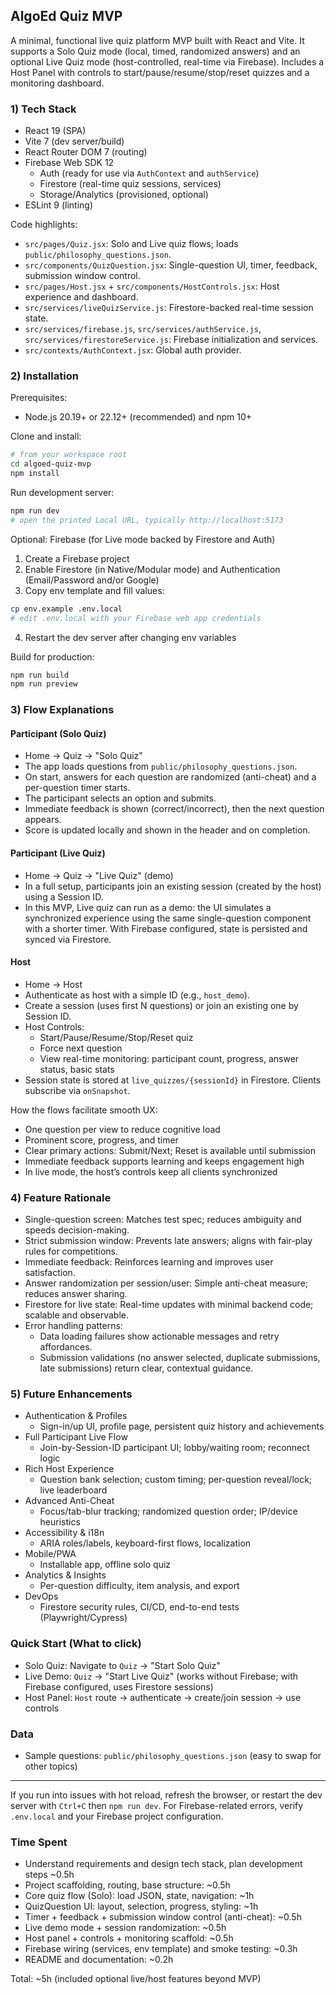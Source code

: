 ## AlgoEd Quiz MVP

A minimal, functional live quiz platform MVP built with React and Vite. It supports a Solo Quiz mode (local, timed, randomized answers) and an optional Live Quiz mode (host-controlled, real-time via Firebase). Includes a Host Panel with controls to start/pause/resume/stop/reset quizzes and a monitoring dashboard.

### 1) Tech Stack
- React 19 (SPA)
- Vite 7 (dev server/build)
- React Router DOM 7 (routing)
- Firebase Web SDK 12
  - Auth (ready for use via `AuthContext` and `authService`)
  - Firestore (real-time quiz sessions, services)
  - Storage/Analytics (provisioned, optional)
- ESLint 9 (linting)

Code highlights:
- `src/pages/Quiz.jsx`: Solo and Live quiz flows; loads `public/philosophy_questions.json`.
- `src/components/QuizQuestion.jsx`: Single-question UI, timer, feedback, submission window control.
- `src/pages/Host.jsx` + `src/components/HostControls.jsx`: Host experience and dashboard.
- `src/services/liveQuizService.js`: Firestore-backed real-time session state.
- `src/services/firebase.js`, `src/services/authService.js`, `src/services/firestoreService.js`: Firebase initialization and services.
- `src/contexts/AuthContext.jsx`: Global auth provider.

### 2) Installation
Prerequisites:
- Node.js 20.19+ or 22.12+ (recommended) and npm 10+

Clone and install:
```bash
# from your workspace root
cd algoed-quiz-mvp
npm install
```

Run development server:
```bash
npm run dev
# open the printed Local URL, typically http://localhost:5173
```

Optional: Firebase (for Live mode backed by Firestore and Auth)
1. Create a Firebase project
2. Enable Firestore (in Native/Modular mode) and Authentication (Email/Password and/or Google)
3. Copy env template and fill values:
```bash
cp env.example .env.local
# edit .env.local with your Firebase web app credentials
```
4. Restart the dev server after changing env variables

Build for production:
```bash
npm run build
npm run preview
```

### 3) Flow Explanations
#### Participant (Solo Quiz)
- Home → Quiz → "Solo Quiz"
- The app loads questions from `public/philosophy_questions.json`.
- On start, answers for each question are randomized (anti-cheat) and a per-question timer starts.
- The participant selects an option and submits.
- Immediate feedback is shown (correct/incorrect), then the next question appears.
- Score is updated locally and shown in the header and on completion.

#### Participant (Live Quiz)
- Home → Quiz → "Live Quiz" (demo)
- In a full setup, participants join an existing session (created by the host) using a Session ID.
- In this MVP, Live quiz can run as a demo: the UI simulates a synchronized experience using the same single-question component with a shorter timer. With Firebase configured, state is persisted and synced via Firestore.

#### Host
- Home → Host
- Authenticate as host with a simple ID (e.g., `host_demo`).
- Create a session (uses first N questions) or join an existing one by Session ID.
- Host Controls:
  - Start/Pause/Resume/Stop/Reset quiz
  - Force next question
  - View real-time monitoring: participant count, progress, answer status, basic stats
- Session state is stored at `live_quizzes/{sessionId}` in Firestore. Clients subscribe via `onSnapshot`.

How the flows facilitate smooth UX:
- One question per view to reduce cognitive load
- Prominent score, progress, and timer
- Clear primary actions: Submit/Next; Reset is available until submission
- Immediate feedback supports learning and keeps engagement high
- In live mode, the host’s controls keep all clients synchronized

### 4) Feature Rationale
- Single-question screen: Matches test spec; reduces ambiguity and speeds decision-making.
- Strict submission window: Prevents late answers; aligns with fair-play rules for competitions.
- Immediate feedback: Reinforces learning and improves user satisfaction.
- Answer randomization per session/user: Simple anti-cheat measure; reduces answer sharing.
- Firestore for live state: Real-time updates with minimal backend code; scalable and observable.
- Error handling patterns:
  - Data loading failures show actionable messages and retry affordances.
  - Submission validations (no answer selected, duplicate submissions, late submissions) return clear, contextual guidance.

### 5) Future Enhancements
- Authentication & Profiles
  - Sign-in/up UI, profile page, persistent quiz history and achievements
- Full Participant Live Flow
  - Join-by-Session-ID participant UI; lobby/waiting room; reconnect logic
- Rich Host Experience
  - Question bank selection; custom timing; per-question reveal/lock; live leaderboard
- Advanced Anti-Cheat
  - Focus/tab-blur tracking; randomized question order; IP/device heuristics
- Accessibility & i18n
  - ARIA roles/labels, keyboard-first flows, localization
- Mobile/PWA
  - Installable app, offline solo quiz
- Analytics & Insights
  - Per-question difficulty, item analysis, and export
- DevOps
  - Firestore security rules, CI/CD, end-to-end tests (Playwright/Cypress)

### Quick Start (What to click)
- Solo Quiz: Navigate to `Quiz` → "Start Solo Quiz"
- Live Demo: `Quiz` → "Start Live Quiz" (works without Firebase; with Firebase configured, uses Firestore sessions)
- Host Panel: `Host` route → authenticate → create/join session → use controls

### Data
- Sample questions: `public/philosophy_questions.json` (easy to swap for other topics)

---
If you run into issues with hot reload, refresh the browser, or restart the dev server with `Ctrl+C` then `npm run dev`. For Firebase-related errors, verify `.env.local` and your Firebase project configuration.

### Time Spent

- Understand requirements and design tech stack, plan development steps ~0.5h
- Project scaffolding, routing, base structure: ~0.5h
- Core quiz flow (Solo): load JSON, state, navigation: ~1h
- QuizQuestion UI: layout, selection, progress, styling: ~1h
- Timer + feedback + submission window control (anti-cheat): ~0.5h
- Live demo mode + session randomization: ~0.5h
- Host panel + controls + monitoring scaffold: ~0.5h
- Firebase wiring (services, env template) and smoke testing: ~0.3h
- README and documentation: ~0.2h

Total: ~5h (included optional live/host features beyond MVP)
